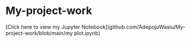 # My-project-work
[Click here to view my Jupyter Notebook](github.com/AdepojuWasiu/My-project-work/blob/main/my plot.ipynb)
